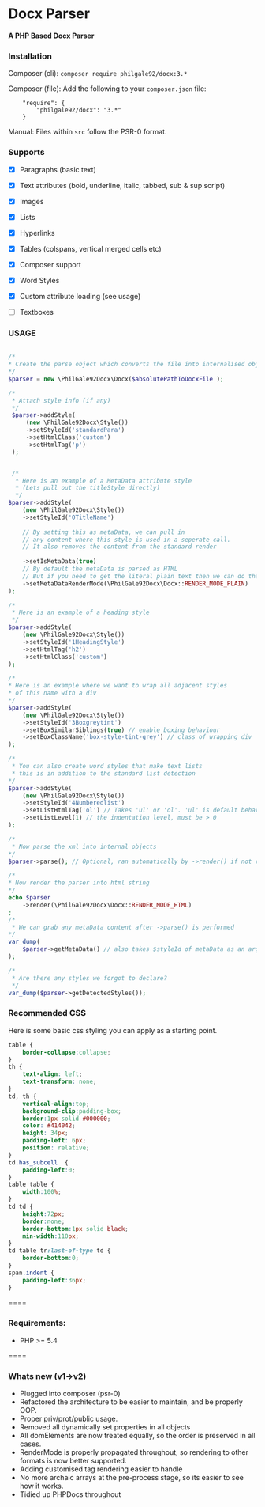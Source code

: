 Docx Parser
====

**A PHP Based Docx Parser**


### Installation ###

Composer (cli): `composer require philgale92/docx:3.*`

Composer (file):  Add the following to your `composer.json` file: 
````
    "require": {
        "philgale92/docx": "3.*"
    }
````

Manual: Files within `src` follow the PSR-0 format.


### Supports ### 

* [x] Paragraphs (basic text)
* [x] Text attributes (bold, underline, italic, tabbed, sub & sup script) 
* [x] Images
* [x] Lists
* [x] Hyperlinks
* [x] Tables (colspans, vertical merged cells etc)
* [x] Composer support
* [x] Word Styles
* [x] Custom attribute loading (see usage)
* [ ] Textboxes


### USAGE ### 

````php
    
/*
* Create the parse object which converts the file into internalised objects
*/
$parser = new \PhilGale92Docx\Docx($absolutePathToDocxFile );

/*
 * Attach style info (if any)
 */
 $parser->addStyle(
     (new \PhilGale92Docx\Style())
     ->setStyleId('standardPara')
     ->setHtmlClass('custom')
     ->setHtmlTag('p')
 );


 /*
  * Here is an example of a MetaData attribute style 
  * (Lets pull out the titleStyle directly)
  */
$parser->addStyle(
    (new \PhilGale92Docx\Style())
    ->setStyleId('0TitleName')
    
    // By setting this as metaData, we can pull in 
    // any content where this style is used in a seperate call.
    // It also removes the content from the standard render 
    
    ->setIsMetaData(true)
    // By default the metaData is parsed as HTML
    // But if you need to get the literal plain text then we can do that too  
    ->setMetaDataRenderMode(\PhilGale92Docx\Docx::RENDER_MODE_PLAIN)
);

/*
 * Here is an example of a heading style
 */
$parser->addStyle(
    (new \PhilGale92Docx\Style())
    ->setStyleId('1HeadingStyle')
    ->setHtmlTag('h2')
    ->setHtmlClass('custom')
);

/*
* Here is an example where we want to wrap all adjacent styles
* of this name with a div
*/
$parser->addStyle(
    (new \PhilGale92Docx\Style())
    ->setStyleId('3Boxgreytint')
    ->setBoxSimilarSiblings(true) // enable boxing behaviour
    ->setBoxClassName('box-style-tint-grey') // class of wrapping div
);

/*
 * You can also create word styles that make text lists
 * this is in addition to the standard list detection
*/
$parser->addStyle(
    (new \PhilGale92Docx\Style())
    ->setStyleId('4Numberedlist')
    ->setListHtmlTag('ol') // Takes 'ul' or 'ol'. 'ul' is default behaviour 
    ->setListLevel(1) // the indentation level, must be > 0 
);

/*
 * Now parse the xml into internal objects
*/
$parser->parse(); // Optional, ran automatically by ->render() if not ran yet

/*
* Now render the parser into html string  
*/
echo $parser
    ->render(\PhilGale92Docx\Docx::RENDER_MODE_HTML)
;
/*
 * We can grab any metaData content after ->parse() is performed
*/
var_dump(
    $parser->getMetaData() // also takes $styleId of metaData as an argument
);

/*
 * Are there any styles we forgot to declare?
 */
var_dump($parser->getDetectedStyles());


````

### Recommended CSS ###  

Here is some basic css styling you can apply as a starting point.

````css
table {
    border-collapse:collapse;
} 
th {
    text-align: left;
    text-transform: none;
}
td, th { 
    vertical-align:top;
    background-clip:padding-box;
    border:1px solid #000000;
    color: #414042;
    height: 34px;
    padding-left: 6px;
    position: relative;
}
td.has_subcell  {
    padding-left:0;
}
table table {
    width:100%;
}
td td {
    height:72px;  
    border:none;
    border-bottom:1px solid black; 
    min-width:110px;
} 
td table tr:last-of-type td {
    border-bottom:0;
}
span.indent {
    padding-left:36px;
} 
````

====

### Requirements: ### 

- PHP >= 5.4 


====

### Whats new (v1->v2) ###

* Plugged into composer (psr-0)
* Refactored the architecture to be easier to maintain, and be properly OOP.
* Proper priv/prot/public usage.
* Removed all dynamically set properties in all objects
* All domElements are now treated equally, so the order is preserved in all cases.
* RenderMode is properly propagated throughout, so rendering to other formats is now better supported.
* Adding customised tag rendering easier to handle
* No more archaic arrays at the pre-process stage, so its easier to see how it works.
* Tidied up PHPDocs throughout
